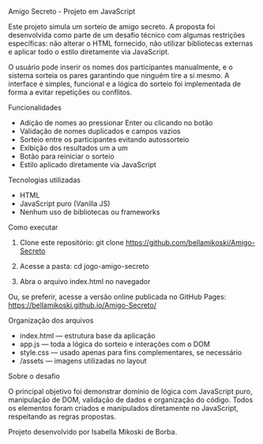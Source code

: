Amigo Secreto - Projeto em JavaScript

Este projeto simula um sorteio de amigo secreto. A proposta foi desenvolvida como parte de um desafio técnico com algumas restrições específicas: não alterar o HTML fornecido, não utilizar bibliotecas externas e aplicar todo o estilo diretamente via JavaScript.

O usuário pode inserir os nomes dos participantes manualmente, e o sistema sorteia os pares garantindo que ninguém tire a si mesmo. A interface é simples, funcional e a lógica do sorteio foi implementada de forma a evitar repetições ou conflitos.

Funcionalidades

- Adição de nomes ao pressionar Enter ou clicando no botão
- Validação de nomes duplicados e campos vazios
- Sorteio entre os participantes evitando autossorteio
- Exibição dos resultados um a um
- Botão para reiniciar o sorteio
- Estilo aplicado diretamente via JavaScript

Tecnologias utilizadas

- HTML
- JavaScript puro (Vanilla JS)
- Nenhum uso de bibliotecas ou frameworks

Como executar

1. Clone este repositório:
   git clone https://github.com/bellamikoski/Amigo-Secreto

2. Acesse a pasta:
   cd jogo-amigo-secreto

3. Abra o arquivo index.html no navegador

Ou, se preferir, acesse a versão online publicada no GitHub Pages:
https://bellamikoski.github.io/Amigo-Secreto/

Organização dos arquivos

- index.html — estrutura base da aplicação
- app.js — toda a lógica do sorteio e interações com o DOM
- style.css — usado apenas para fins complementares, se necessário
- /assets — imagens utilizadas no layout

Sobre o desafio

O principal objetivo foi demonstrar domínio de lógica com JavaScript puro, manipulação de DOM, validação de dados e organização do código. Todos os elementos foram criados e manipulados diretamente no JavaScript, respeitando as regras propostas.


Projeto desenvolvido por Isabella Mikoski de Borba.
